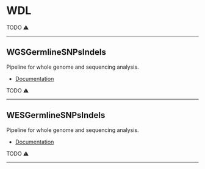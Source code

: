 WDL
===

TODO :warning:

---

WGSGermlineSNPsIndels
---------------------

Pipeline for whole genome and sequencing analysis.

* [Documentation](https://github.com/genomicsITER-developers/wdl/tree/master/WGSGermlineSNPsIndels)

TODO :warning:

---

WESGermlineSNPsIndels
---------------------

Pipeline for whole genome and sequencing analysis.

* [Documentation](https://github.com/genomicsITER-developers/wdl/tree/master/WESGermlineSNPsIndels)

TODO :warning:

---

